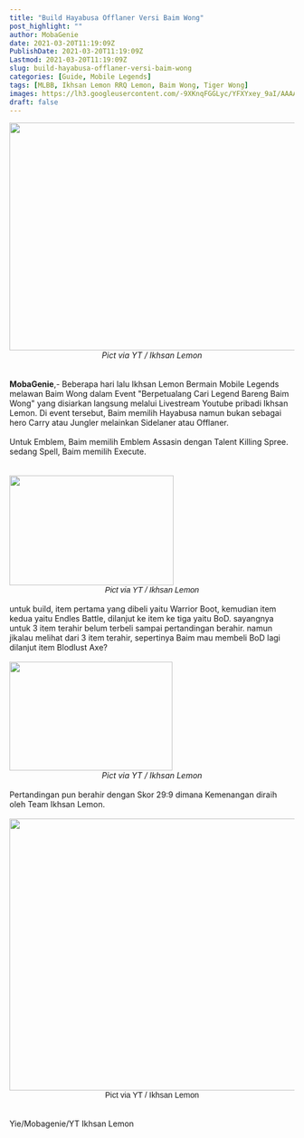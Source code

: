 ```yaml
---
title: "Build Hayabusa Offlaner Versi Baim Wong"
post_highlight: ""
author: MobaGenie
date: 2021-03-20T11:19:09Z
PublishDate: 2021-03-20T11:19:09Z
Lastmod: 2021-03-20T11:19:09Z
slug: build-hayabusa-offlaner-versi-baim-wong
categories: [Guide, Mobile Legends]
tags: [MLBB, Ikhsan Lemon RRQ Lemon, Baim Wong, Tiger Wong]
images: https://lh3.googleusercontent.com/-9XKnqFGGLyc/YFXYxey_9aI/AAAAAAAABwQ/76gRA5ptj9E7ROUd-Sqo9nisP607Z-ycACLcBGAsYHQ/s603/IMG_ORG_1616238594301.png
draft: false
---
```


<div><div text-align: center;"><a href="https://lh3.googleusercontent.com/-9XKnqFGGLyc/YFXYxey_9aI/AAAAAAAABwQ/76gRA5ptj9E7ROUd-Sqo9nisP607Z-ycACLcBGAsYHQ/s603/IMG_ORG_1616238594301.png"  ><img  src="https://lh3.googleusercontent.com/-9XKnqFGGLyc/YFXYxey_9aI/AAAAAAAABwQ/76gRA5ptj9E7ROUd-Sqo9nisP607Z-ycACLcBGAsYHQ/s603/IMG_ORG_1616238594301.png"  width="603" height="402"  ></a></div><i><div style="text-align: center;"><i>Pict via YT / Ikhsan Lemon</i></div></i><br>
</div><b><div><b><br>
</b></div>MobaGenie</b>,- Beberapa hari lalu Ikhsan Lemon Bermain Mobile Legends melawan Baim Wong dalam Event "Berpetualang Cari Legend Bareng Baim Wong" yang disiarkan langsung melalui Livestream Youtube pribadi Ikhsan Lemon. Di event tersebut, Baim memilih Hayabusa namun bukan sebagai hero Carry atau Jungler melainkan Sidelaner atau Offlaner.&nbsp;<div><br>
<div>Untuk Emblem, Baim memilih Emblem Assasin dengan Talent Killing Spree. sedang Spell, Baim memilih Execute.&nbsp;&nbsp;</div><div><br>
</div><div><br>
</div><div text-align: center;"><a href="https://lh3.googleusercontent.com/-QbhiDeEt6pQ/YFXYy2uCDVI/AAAAAAAABwU/47D43yN6oeYOrC7NmP3rJwzTp9TTbPYKwCLcBGAsYHQ/s290/IMG_ORG_1616238643849.png"  ><img  src="https://lh3.googleusercontent.com/-QbhiDeEt6pQ/YFXYy2uCDVI/AAAAAAAABwU/47D43yN6oeYOrC7NmP3rJwzTp9TTbPYKwCLcBGAsYHQ/s290/IMG_ORG_1616238643849.png"  width="290" height="194"  ></a></div><span style="font-family: sans-serif;"><div style="text-align: center;"><i>Pict via YT / Ikhsan Lemon</i></div></span><div><br>
</div><div>untuk build, item pertama yang dibeli yaitu Warrior Boot, kemudian item kedua yaitu Endles Battle, dilanjut ke item ke tiga yaitu BoD. sayangnya untuk 3 item terahir belum terbeli sampai pertandingan berahir. namun jikalau melihat dari 3 item terahir, sepertinya Baim mau membeli BoD lagi dilanjut item Blodlust Axe?</div><div><br>
</div><div><div text-align: center;"><a href="https://lh3.googleusercontent.com/-xB0ZxPqUFgE/YFXY0q3sEdI/AAAAAAAABwY/ugXkoYOJepUMTmLgAfyEs2GJLOZ5vqrRwCLcBGAsYHQ/s288/IMG_ORG_1616238716885.png"  ><img  src="https://lh3.googleusercontent.com/-xB0ZxPqUFgE/YFXY0q3sEdI/AAAAAAAABwY/ugXkoYOJepUMTmLgAfyEs2GJLOZ5vqrRwCLcBGAsYHQ/s288/IMG_ORG_1616238716885.png"  width="288" height="192"  ></a></div><i><div style="text-align: center;"><i>Pict via YT / Ikhsan Lemon</i></div></i><br>
</div><div>Pertandingan pun berahir dengan Skor 29:9 dimana Kemenangan diraih oleh Team Ikhsan Lemon.</div><div><br>
</div><div><div text-align: center;"><a href="https://lh3.googleusercontent.com/-5wtZNFsj3V0/YFXY2YZuB4I/AAAAAAAABwc/CCQWUzv_EhcPpLuQzFX6qWQPrvKRIL7NgCLcBGAsYHQ/s720/IMG_ORG_1616238748259.png"  ><img  src="https://lh3.googleusercontent.com/-5wtZNFsj3V0/YFXY2YZuB4I/AAAAAAAABwc/CCQWUzv_EhcPpLuQzFX6qWQPrvKRIL7NgCLcBGAsYHQ/s720/IMG_ORG_1616238748259.png"  width="720" height="480"  ></a></div><span style="font-family: sans-serif; text-align: center;"><div style="text-align: center;">Pict via YT / Ikhsan Lemon</div></span><br>
</div><div><br>
</div><div>Yie/Mobagenie/YT Ikhsan Lemon</div></div>
